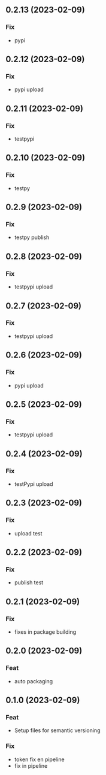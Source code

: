 ## 0.2.13 (2023-02-09)

### Fix

- pypi

## 0.2.12 (2023-02-09)

### Fix

- pypi upload

## 0.2.11 (2023-02-09)

### Fix

- testpypi

## 0.2.10 (2023-02-09)

### Fix

- testpy

## 0.2.9 (2023-02-09)

### Fix

- testpy publish

## 0.2.8 (2023-02-09)

### Fix

- testpypi upload

## 0.2.7 (2023-02-09)

### Fix

- testpypi upload

## 0.2.6 (2023-02-09)

### Fix

- pypi upload

## 0.2.5 (2023-02-09)

### Fix

- testpypi upload

## 0.2.4 (2023-02-09)

### Fix

- testPypi upload

## 0.2.3 (2023-02-09)

### Fix

- upload test

## 0.2.2 (2023-02-09)

### Fix

- publish test

## 0.2.1 (2023-02-09)

### Fix

- fixes in package building

## 0.2.0 (2023-02-09)

### Feat

- auto packaging

## 0.1.0 (2023-02-09)

### Feat

- Setup files for semantic versioning

### Fix

- token fix en pipeline
- fix in pipeline
